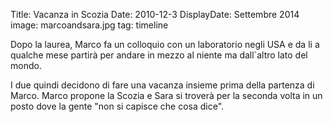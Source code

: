 Title: Vacanza in Scozia
Date: 2010-12-3
DisplayDate: Settembre 2014
image: marcoandsara.jpg
tag: timeline

Dopo la laurea, Marco fa un colloquio con un laboratorio negli USA e
da li a qualche mese partirà per andare in mezzo al niente ma
dall`altro lato del mondo.

I due quindi decidono di fare una vacanza insieme prima della partenza
di Marco.  Marco propone la Scozia e Sara si troverà per la seconda
volta in un posto dove la gente "non si capisce che cosa dice".
